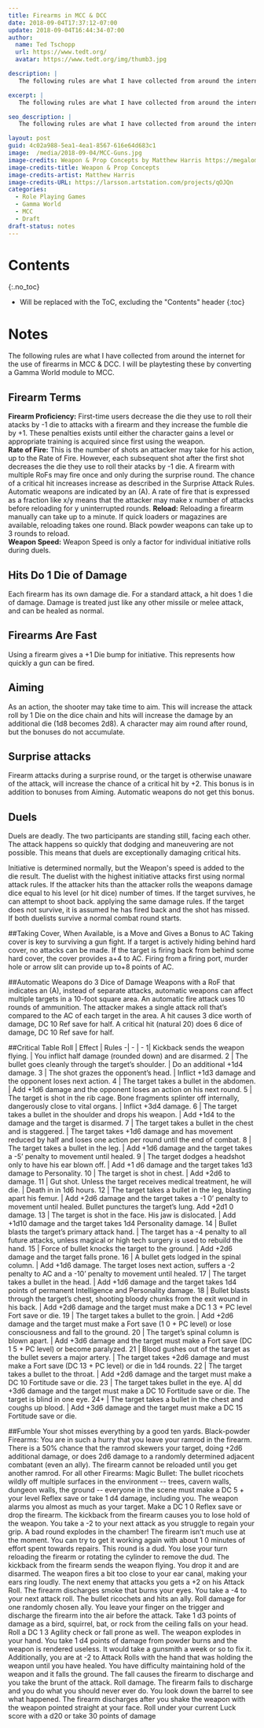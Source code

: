 ```yaml
---
title: Firearms in MCC & DCC
date: 2018-09-04T17:37:12-07:00
update: 2018-09-04T16:44:34-07:00
author:
  name: Ted Tschopp
  url: https://www.tedt.org/
  avatar: https://www.tedt.org/img/thumb3.jpg

description: |
   The following rules are what I have collected from around the internet for the use of firearms in MCC & DCC.  I will be playtesting these by converting a Gamma World module to MCC. 

excerpt: |
   The following rules are what I have collected from around the internet for the use of firearms in MCC & DCC.  I will be playtesting these by converting a Gamma World module to MCC. 

seo_description: |
   The following rules are what I have collected from around the internet for the use of firearms in MCC & DCC.  I will be playtesting these by converting a Gamma World module to MCC. 

layout: post
guid: 4c02a988-5ea1-4ea1-8567-616e64d683c1
image: 	/media/2018-09-04/MCC-Guns.jpg
image-credits: Weapon & Prop Concepts by Matthew Harris https://megalomatthew.artstation.com/
image-credits-title: Weapon & Prop Concepts
image-credits-artist: Matthew Harris
image-credits-URL: https://larsson.artstation.com/projects/qOJQn
categories:
  - Role Playing Games
  - Gamma World
  - MCC
  - Draft
draft-status: notes
---
```



# Contents
{:.no_toc}

* Will be replaced with the ToC, excluding the "Contents" header
{:toc}


# Notes

The following rules are what I have collected from around the internet for the use of firearms in MCC & DCC.  I will be playtesting these by converting a Gamma World module to MCC. 


## Firearm Terms 

**Firearm Proficiency:** First-time users decrease the die they use to roll their atacks by -1 die to attacks with a firearm and they increase the fumble die by +1. These penalties exists until either the character gains a level or appropriate training is acquired since first using the weapon.  
**Rate of Fire:** This is the number of shots an attacker may take for his action, up to the Rate of Fire.  However, each subsequent shot after the first shot decreases the die they use to roll their atacks by -1 die. A firearm with multiple RoFs may fire once and only during the surprise round.  The chance of a critical hit increases increase as described in the Surprise Attack Rules. Automatic weapons are indicated by an (A).  A rate of fire that is expressed as a fraction like x/y means that the attacker may make x number of attacks before reloading for y uninterrupted rounds.
**Reload:** Reloading a firearm manually can take up to a minute. If quick loaders or magazines are available, reloading takes one round. Black powder weapons can take up to 3 rounds to reload.  
**Weapon Speed:** Weapon Speed is only a factor for individual initiative rolls during duels.

## Hits Do 1 Die of Damage
Each firearm has its own damage die.  For a standard attack, a hit does 1 die of damage. Damage is treated just like any other missile or melee attack, and can be healed as normal.

## Firearms Are Fast
Using a firearm gives a +1 Die bump for initiative. This represents how quickly a gun can be fired.

## Aiming
As an action, the shooter may take time to aim. This will increase the attack roll by 1 Die on the dice chain and hits will increase the damage by an additional die (1d8 becomes 2d8).  A character may aim round after round, but the bonuses do not accumulate.   

## Surprise attacks
Firearm attacks during a surprise round, or the target is otherwise unaware of the attack, will increase the chance of a critical hit by +2.   This bonus is in addition to bonuses from Aiming.  Automatic weapons do not get this bonus.

## Duels
Duels are deadly.  The two participants are standing still, facing each other.  The attack happens so quickly that dodging and maneuvering are not possible.  This means that duels are exceptionally damaging critical hits.

Initiative is determined normally, but the Weapon's speed is added to the die result. The duelist with the highest initiative attacks first using normal attack rules.  If the attacker hits than the attacker rolls the weapons damage dice equal to his level (or hit dice) number of times.  If the target survives, he can attempt to shoot back. applying the same damage rules.  If the target does not survive, it is assumed he has fired back and the shot has missed.  If both duelists survive a normal combat round starts.  

##Taking Cover, When Available, is a Move and Gives a Bonus to AC
Taking cover is key to surviving a gun fight. If a target is actively hiding behind hard cover, no attacks can be made. If the target is firing back from behind some hard cover, the cover provides a+4 to AC. Firing from a firing port, murder hole or arrow slit can provide up to+8 points of AC.

##Automatic Weapons do 3 Dice of Damage
Weapons with a RoF that indicates an (A), instead of separate attacks, automatic weapons can affect multiple targets in a 10-foot square area. An automatic fire attack uses 10 rounds of ammunition. The attacker makes a single attack roll that’s compared to the AC of each target in the area. A hit causes 3 dice worth of damage, DC 10 Ref save for half. A critical hit (natural 20) does 6 dice of damage, DC 10 Ref save for half.


##Critical Table
Roll | Effect | Rules
-| - | -
1| Kickback sends the weapon flying. | You inflict half damage (rounded down) and are disarmed.
2 | The bullet goes cleanly through the target’s shoulder. | Do an additional +1d4 damage.
3 | The shot grazes the opponent’s head. | Inflict +1d3 damage and the opponent loses next action.
4 | The target takes a bullet in the abdomen. | Add +1d6 damage and the opponent loses an action on his next round.
5 | The target is shot in the rib cage. Bone fragments splinter off internally, dangerously close to vital organs. | Inflict +3d4 damage.
6 | The target takes a bullet in the shoulder and drops his weapon. | Add +1d4 to the damage and the target is disarmed.
7 | The target takes a bullet in the chest and is staggered. | The target takes +1d6 damage and has movement reduced by half and loses one action per round until the end of combat.
8 | The target takes a bullet in the leg. | Add +1d6 damage and the target takes a -5’ penalty to movement until healed.
9 | The target dodges a headshot only to have his ear blown off. | Add +1 d6 damage and the target takes 1d3 damage to Personality.
10 | The target is shot in chest. | Add +2d6 to damage.
11 | Gut shot. Unless the target receives medical treatment, he will die. | Death in in 1d6 hours. 
12 | The target takes a bullet in the leg, blasting apart his femur. | Add +2d6 damage and the target takes a -1 0’ penalty to movement until healed.
Bullet punctures the target’s lung. Add +2d1 0 damage.
13 | The target is shot in the face. His jaw is dislocated. | Add +1d10 damage and the target takes 1d4 Personality damage.
14 | Bullet blasts the target’s primary attack hand. | The target has a -4 penalty to all future attacks, unless magical or high tech surgery is used to rebuild the hand. 
15 | Force of bullet knocks the target to the ground. | Add +2d6 damage and the target falls prone.
16 | A bullet gets lodged in the spinal column. | Add +1d6 damage. The target loses next action, suffers a -2 penalty to AC and a -10’ penalty to movement until healed.
17 | The target takes a bullet in the head. | Add +1d6 damage and the target takes 1d4 points of permanent Intelligence and Personality damage.
18 | Bullet blasts through the target’s chest, shooting bloody chunks from the exit wound in his back. | Add +2d6 damage and the target must make a DC 1 3 + PC level Fort save or die.
19 | The target takes a bullet to the groin. | Add +2d6 damage and the target must make a Fort save (1 0 + PC level) or lose consciousness and fall to the ground.
20 | The target’s spinal column is blown apart. | Add +3d6 damage and the target must make a Fort save (DC 1 5 + PC level) or become paralyzed.
21 | Blood gushes out of the target as the bullet severs a major artery. | The target takes +2d6 damage and must make a Fort save (DC 13 + PC level) or die in 1d4 rounds. 22 | The target takes a bullet to the throat. | Add +2d6 damage and the target must make a DC 10 Fortitude save or die.
23 | The target takes bullet in the eye. A| dd +3d6 damage and the target must make a DC 10 Fortitude save or die. The target is blind in one eye.
24+ | The target takes a bullet in the chest and coughs up blood. | Add +3d6 damage and the target must make a DC 15 Fortitude save or die.


##Fumble
Your shot misses everything by a good ten yards.
Black-powder Firearms: You are in such a hurry that you leave your ramrod in the firearm. There is a 50% chance that the ramrod skewers your target, doing +2d6 additional damage, or does 2d6 damage to a randomly determined adjacent combatant (even an ally). The firearm cannot be reloaded until you get another ramrod.
For all other Firearms: Magic Bullet: The bullet ricochets wildly off multiple surfaces in the environment -- trees, cavern walls, dungeon walls, the ground -- everyone in the scene must make a DC 5 + your level Reflex save or take 1 d4 damage, including you.
The weapon alarms you almost as much as your target. Make a DC 1 0 Reflex save or drop the firearm.
The kickback from the firearm causes you to lose hold of the weapon. You take a -2 to your next attack as you struggle to regain your grip.
A bad round explodes in the chamber! The firearm isn’t much use at the moment. You can try to get it working again with about 1 0 minutes of effort spent towards repairs.
This round is a dud. You lose your turn reloading the firearm or rotating the cylinder to remove the dud.
The kickback from the firearm sends the weapon flying. You drop it and are disarmed.
The weapon fires a bit too close to your ear canal, making your ears ring loudly. The next enemy that attacks you gets a +2 on his Attack Roll.
The firearm discharges smoke that burns your eyes. You take a -4 to your next attack roll.
The bullet ricochets and hits an ally. Roll damage for one randomly chosen ally.
You leave your finger on the trigger and discharge the firearm into the air before the attack. Take 1 d3 points of damage as a bird, squirrel, bat, or rock from the ceiling falls on your head. Roll a DC 1 3 Agility check or fall prone as well.
The weapon explodes in your hand. You take 1 d4 points of damage from powder burns and the weapon is rendered useless. It would take a gunsmith a week or so to fix it. Additionally, you are at -2 to Attack Rolls with the hand that was holding the weapon until you have healed.
You have difficulty maintaining hold of the weapon and it falls the ground. The fall causes the firearm to discharge and you take the brunt of the attack. Roll damage.
The firearm fails to discharge and you do what you should never ever do. You look down the barrel to see what happened. The firearm discharges after you shake the weapon with the weapon pointed straight at your face. Roll under your current Luck score with a d20 or take 30 points of damage








